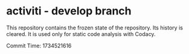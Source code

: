 # activiti - develop branch

This repository contains the frozen state of the repository.
Its history is cleared. It is used only for static code
analysis with Codacy.

Commit Time: 1734521616